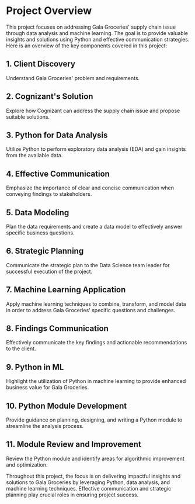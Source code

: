 # Project Overview

This project focuses on addressing Gala Groceries' supply chain issue through data analysis and machine learning. The goal is to provide valuable insights and solutions using Python and effective communication strategies. Here is an overview of the key components covered in this project:

## 1. Client Discovery

Understand Gala Groceries' problem and requirements.

## 2. Cognizant's Solution

Explore how Cognizant can address the supply chain issue and propose suitable solutions.

## 3. Python for Data Analysis

Utilize Python to perform exploratory data analysis (EDA) and gain insights from the available data.

## 4. Effective Communication

Emphasize the importance of clear and concise communication when conveying findings to stakeholders.

## 5. Data Modeling

Plan the data requirements and create a data model to effectively answer specific business questions.

## 6. Strategic Planning

Communicate the strategic plan to the Data Science team leader for successful execution of the project.

## 7. Machine Learning Application

Apply machine learning techniques to combine, transform, and model data in order to address Gala Groceries' specific questions and challenges.

## 8. Findings Communication

Effectively communicate the key findings and actionable recommendations to the client.

## 9. Python in ML

Highlight the utilization of Python in machine learning to provide enhanced business value for Gala Groceries.

## 10. Python Module Development

Provide guidance on planning, designing, and writing a Python module to streamline the analysis process.

## 11. Module Review and Improvement

Review the Python module and identify areas for algorithmic improvement and optimization.

Throughout this project, the focus is on delivering impactful insights and solutions to Gala Groceries by leveraging Python, data analysis, and machine learning techniques. Effective communication and strategic planning play crucial roles in ensuring project success.
